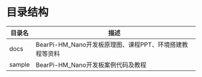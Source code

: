 # 目录结构

| 目录名 | 描述   |
| ---- | ------ | 
| docs  |  BearPi-HM_Nano开发板原理图、课程PPT、环境搭建教程等资料  | 
| sample | BearPi-HM_Nano开发板案例代码及教程  |
